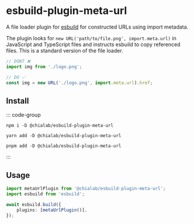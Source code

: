# esbuild-plugin-meta-url

A file loader plugin for [esbuild](https://esbuild.github.io/) for constructed URLs using import metadata.

The plugin looks for `new URL('path/to/file.png', import.meta.url)` in JavaScript and TypeScript files and instructs esbuild to copy referenced files. This is a standard version of the file loader.

```js
// DONT ❌
import img from './logo.png';

// DO ✅
const img = new URL('./logo.png', import.meta.url).href;
```

## Install

::: code-group

```sh[npm]
npm i -D @chialab/esbuild-plugin-meta-url
```

```sh[yarn]
yarn add -D @chialab/esbuild-plugin-meta-url
```

```sh[pnpm]
pnpm add -D @chialab/esbuild-plugin-meta-url
```

:::

## Usage

```ts
import metaUrlPlugin from '@chialab/esbuild-plugin-meta-url';
import esbuild from 'esbuild';

await esbuild.build({
    plugins: [metaUrlPlugin()],
});
```
